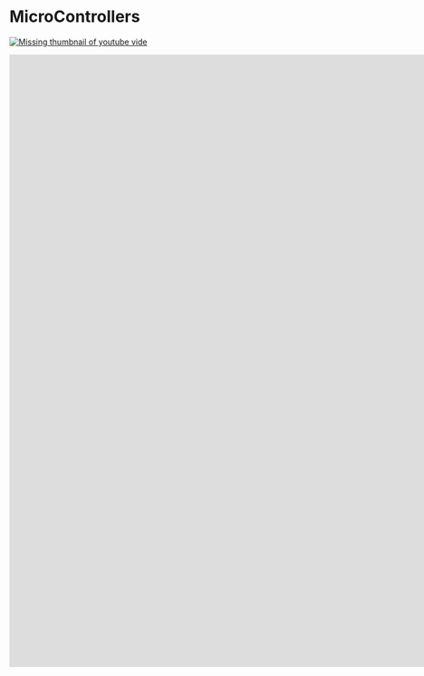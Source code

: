 # MicroControllers

[![Missing thumbnail of youtube vide](https://www.youtube.com/watch?v=wc9E-obk6pY)](https://www.youtube.com/watch?v=wc9E-obk6pY)

<iframe width="1920" height="1080" src="https://www.youtube.com/embed/wc9E-obk6pY" frameborder="0" allowfullscreen></iframe>
